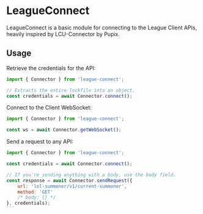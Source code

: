 # LeagueConnect

LeagueConnect is a basic module for connecting to the League Client APIs, heavily inspired by LCU-Connector by Pupix.

## Usage

Retrieve the credentials for the API:

```js
import { Connector } from 'league-connect';

// Extracts the entire lockfile into an object.
const credentials = await Connector.connect();
```

Connect to the Client WebSocket:

```js
import { Connector } from 'league-connect';

const ws = await Connector.getWebSocket();
```

Send a request to any API:

````js
import { Connector } from 'league-connect';

const credentials = await Connector.connect();

// If you're sending anything with a body, use the body field.
const response = await Connector.sendRequest({
    url: 'lol-summoner/v1/current-summoner',
    method: 'GET'
    /* body: {} */
}, credentials);
```
